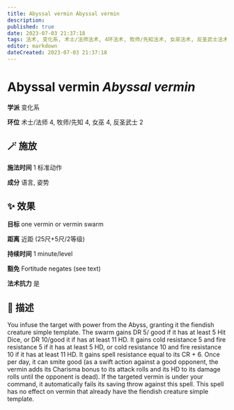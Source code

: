 ```yaml
---
title: Abyssal vermin Abyssal vermin
description: 
published: true
date: 2023-07-03 21:37:18
tags: 法术, 变化系, 术士/法师法术, 4环法术, 牧师/先知法术, 女巫法术, 反圣武士法术, 2环法术
editor: markdown
dateCreated: 2023-07-03 21:37:18
---
```


# **Abyssal vermin** *Abyssal vermin*

**学派** 变化系 

**环位** 术士/法师 4, 牧师/先知 4, 女巫 4, 反圣武士 2

## 🪄 施放

**施法时间** 1 标准动作

**成分** 语言, 姿势

## ✨ 效果 

**目标** one vermin or vermin swarm 

**距离** 近距 (25尺+5尺/2等级)  

**持续时间** 1 minute/level 

**豁免** Fortitude negates (see text)

**法术抗力** 是

## 📖 描述

You infuse the target with power from the Abyss, granting it the fiendish creature simple template. The swarm gains DR 5/ good if it has at least 5 Hit Dice, or DR 10/good it if has at least 11 HD. It gains cold resistance 5 and fire resistance 5 if it has at least 5 HD, or cold resistance 10 and fire resistance 10 if it has at least 11 HD. It gains spell resistance equal to its CR + 6. Once per day, it can smite good (as a swift action against a good opponent, the vermin adds its Charisma bonus to its attack rolls and its HD to its damage rolls until the opponent is dead). If the targeted vermin is under your command, it automatically fails its saving throw against this spell. This spell has no effect on vermin that already have the fiendish creature simple template.
    